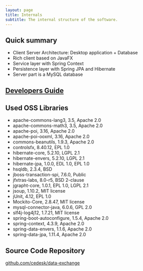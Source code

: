 ```yaml
---
layout: page
title: Internals
subtitle: The internal structure of the software.
---
```


## Quick summary

* Client Server Architecture: Desktop application + Database
* Rich client based on JavaFX
* Service layer with Spring Context
* Persistence layer with Spring JPA and Hibernate
* Server part is a MySQL database

## [Developers Guide](/developers-guide)

## Used OSS Libraries

* apache-commons-lang3, 3.5, Apache 2.0
* apache-commons-math3, 3.5, Apache 2.0
* apache-poi, 3.16, Apache 2.0
* apache-poi-ooxml, 3.16, Apache 2.0
* commons-beanutils, 1.9.3, Apache 2.0
* controlsfx, 8.40.12, EPL 1.0
* hibernate-core, 5.2.10, LGPL 2.1
* hibernate-envers, 5.2.10, LGPL 2.1
* hibernate-jpa, 1.0.0, EDL 1.0, EPL 1.0
* hsqldb, 2.3.4, BSD
* jboss-transaction-spi, 7.6.0, Public
* jfxtras-labs, 8.0-r5, BSD 2-clause
* jgrapht-core, 1.0.1, EPL 1.0, LGPL 2.1
* jsoup, 1.10.2, MIT license
* jUnit, 4.12, EPL 1.0
* Mockito-Core, 2.8.47, MIT license
* mysql-connector-java, 6.0.6, GPL 2.0
* slf4j-log4j12, 1.7.21, MIT license
* spring-boot-autoconfigure, 1.5.4, Apache 2.0
* spring-context, 4.3.9, Apache 2.0
* spring-data-envers, 1.1.6, Apache 2.0
* spring-data-jpa, 1.11.4, Apache 2.0

## Source Code Repository
[github.com/cedesk/data-exchange](https://github.com/cedesk/data-exchange)
